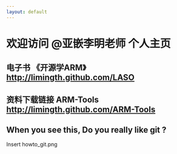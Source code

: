 ```yaml
---
layout: default
---
```


# 欢迎访问 @亚嵌李明老师 个人主页

## 电子书 《开源学ARM》		<http://limingth.github.com/LASO>
## 资料下载链接 ARM-Tools	<http://limingth.github.com/ARM-Tools>

## When you see this, Do you really like git ?

Insert howto_git.png 



